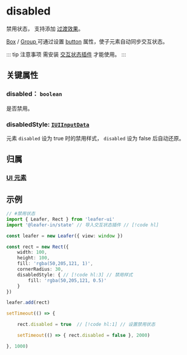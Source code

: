 # disabled

禁用状态， 支持添加 [过渡效果](/reference/UI/transition.md)。

[Box](/reference/display/Box.md) / [Group ](/reference/display/Group.md)可通过设置 [button](/reference/UI/state/state.md#button-boolean) 属性，使子元素自动同步交互状态。

::: tip 注意事项
需安装 [交互状态插件](/plugin/in/state/index.md) 才能使用。
:::

## 关键属性

### disabled： `boolean`

是否禁用。

### disabledStyle: [`IUIInputData`](/api/interfaces/IUIInputData.md)

元素 `disabled` 设为 true 时的禁用样式， `disabled` 设为 false 后自动还原。

## 归属

### [UI 元素](/reference/display/UI.md)

## 示例

```ts
// #禁用状态 
import { Leafer, Rect } from 'leafer-ui'
import '@leafer-in/state' // 导入交互状态插件 // [!code hl] 

const leafer = new Leafer({ view: window })

const rect = new Rect({
    width: 100,
    height: 100,
    fill: 'rgba(50,205,121, 1)',
    cornerRadius: 30,
    disabledStyle: { // [!code hl:3] // 禁用样式
        fill: 'rgba(50,205,121, 0.5)'
    }
})

leafer.add(rect)

setTimeout(() => {

    rect.disabled = true  // [!code hl:1] // 设置禁用状态

    setTimeout(() => { rect.disabled = false }, 2000)

}, 1000)

```
